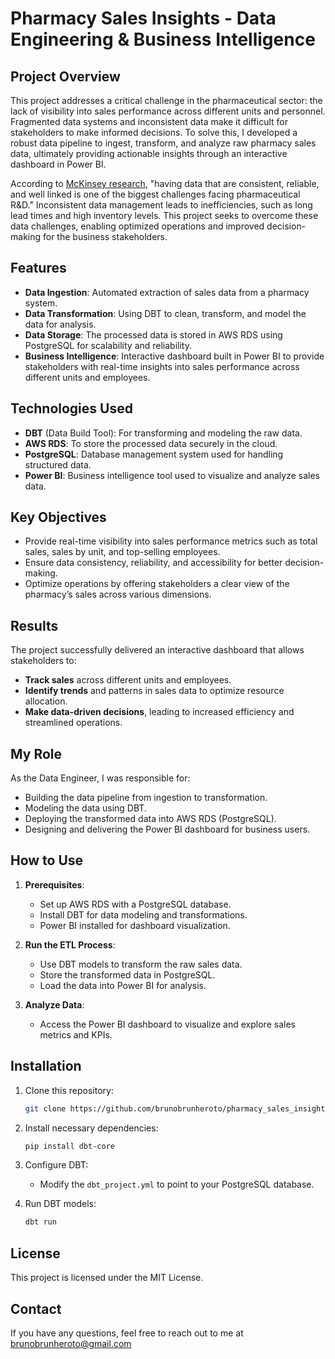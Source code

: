 # Pharmacy Sales Insights - Data Engineering & Business Intelligence

## Project Overview
This project addresses a critical challenge in the pharmaceutical sector: the lack of visibility into sales performance across different units and personnel. Fragmented data systems and inconsistent data make it difficult for stakeholders to make informed decisions. To solve this, I developed a robust data pipeline to ingest, transform, and analyze raw pharmacy sales data, ultimately providing actionable insights through an interactive dashboard in Power BI.

According to [McKinsey research](https://www.mckinsey.com/industries/life-sciences/our-insights/how-big-data-can-revolutionize-pharmaceutical-r-and-d#/), "having data that are consistent, reliable, and well linked is one of the biggest challenges facing pharmaceutical R&D." Inconsistent data management leads to inefficiencies, such as long lead times and high inventory levels. This project seeks to overcome these data challenges, enabling optimized operations and improved decision-making for the business stakeholders.

## Features
- **Data Ingestion**: Automated extraction of sales data from a pharmacy system.
- **Data Transformation**: Using DBT to clean, transform, and model the data for analysis.
- **Data Storage**: The processed data is stored in AWS RDS using PostgreSQL for scalability and reliability.
- **Business Intelligence**: Interactive dashboard built in Power BI to provide stakeholders with real-time insights into sales performance across different units and employees.

## Technologies Used
- **DBT** (Data Build Tool): For transforming and modeling the raw data.
- **AWS RDS**: To store the processed data securely in the cloud.
- **PostgreSQL**: Database management system used for handling structured data.
- **Power BI**: Business intelligence tool used to visualize and analyze sales data.

## Key Objectives
- Provide real-time visibility into sales performance metrics such as total sales, sales by unit, and top-selling employees.
- Ensure data consistency, reliability, and accessibility for better decision-making.
- Optimize operations by offering stakeholders a clear view of the pharmacy’s sales across various dimensions.

## Results
The project successfully delivered an interactive dashboard that allows stakeholders to:
- **Track sales** across different units and employees.
- **Identify trends** and patterns in sales data to optimize resource allocation.
- **Make data-driven decisions**, leading to increased efficiency and streamlined operations.

## My Role
As the Data Engineer, I was responsible for:
- Building the data pipeline from ingestion to transformation.
- Modeling the data using DBT.
- Deploying the transformed data into AWS RDS (PostgreSQL).
- Designing and delivering the Power BI dashboard for business users.

## How to Use
1. **Prerequisites**:
   - Set up AWS RDS with a PostgreSQL database.
   - Install DBT for data modeling and transformations.
   - Power BI installed for dashboard visualization.

2. **Run the ETL Process**:
   - Use DBT models to transform the raw sales data.
   - Store the transformed data in PostgreSQL.
   - Load the data into Power BI for analysis.

3. **Analyze Data**:
   - Access the Power BI dashboard to visualize and explore sales metrics and KPIs.

## Installation
1. Clone this repository:
   ```bash
   git clone https://github.com/brunobrunheroto/pharmacy_sales_insights.git
   ```
2. Install necessary dependencies:
   ```bash
   pip install dbt-core
   ```
3. Configure DBT:
   - Modify the `dbt_project.yml` to point to your PostgreSQL database.

4. Run DBT models:
   ```bash
   dbt run
   ```

## License
This project is licensed under the MIT License.

## Contact
If you have any questions, feel free to reach out to me at brunobrunheroto@gmail.com
